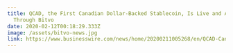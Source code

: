 ```yaml
---
title: QCAD, the First Canadian Dollar-Backed Stablecoin, Is Live and Available
  Through Bitvo
date: 2020-02-12T00:18:29.333Z
image: /assets/bitvo-news.jpg
link: https://www.businesswire.com/news/home/20200211005268/en/QCAD-Canadian-Dollar-Backed-Stablecoin-Live-Bitvo
---
```

